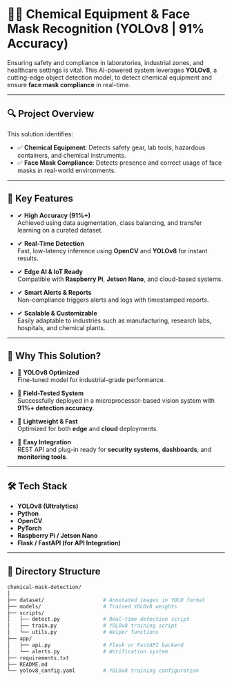 # 🧪😷 Chemical Equipment & Face Mask Recognition (YOLOv8 | 91% Accuracy)

Ensuring safety and compliance in laboratories, industrial zones, and healthcare settings is vital. This AI-powered system leverages **YOLOv8**, a cutting-edge object detection model, to detect chemical equipment and ensure **face mask compliance** in real-time.

---

## 🔍 Project Overview

This solution identifies:
- ✅ **Chemical Equipment**: Detects safety gear, lab tools, hazardous containers, and chemical instruments.
- ✅ **Face Mask Compliance**: Detects presence and correct usage of face masks in real-world environments.

---

## 🚀 Key Features

- ✔ **High Accuracy (91%+)**  
  Achieved using data augmentation, class balancing, and transfer learning on a curated dataset.

- ✔ **Real-Time Detection**  
  Fast, low-latency inference using **OpenCV** and **YOLOv8** for instant results.

- ✔ **Edge AI & IoT Ready**  
  Compatible with **Raspberry Pi**, **Jetson Nano**, and cloud-based systems.

- ✔ **Smart Alerts & Reports**  
  Non-compliance triggers alerts and logs with timestamped reports.

- ✔ **Scalable & Customizable**  
  Easily adaptable to industries such as manufacturing, research labs, hospitals, and chemical plants.

---

## 🎯 Why This Solution?

- 🔹 **YOLOv8 Optimized**  
  Fine-tuned model for industrial-grade performance.

- 🔹 **Field-Tested System**  
  Successfully deployed in a microprocessor-based vision system with **91%+ detection accuracy**.

- 🔹 **Lightweight & Fast**  
  Optimized for both **edge** and **cloud** deployments.

- 🔹 **Easy Integration**  
  REST API and plug-in ready for **security systems**, **dashboards**, and **monitoring tools**.

---

## 🛠️ Tech Stack

- **YOLOv8 (Ultralytics)**
- **Python**
- **OpenCV**
- **PyTorch**
- **Raspberry Pi / Jetson Nano**
- **Flask / FastAPI (for API Integration)**

---

## 📁 Directory Structure

```bash
chemical-mask-detection/
│
├── dataset/                   # Annotated images in YOLO format
├── models/                    # Trained YOLOv8 weights
├── scripts/
│   ├── detect.py              # Real-time detection script
│   ├── train.py               # YOLOv8 training script
│   └── utils.py               # Helper functions
├── app/
│   ├── api.py                 # Flask or FastAPI backend
│   └── alerts.py              # Notification system
├── requirements.txt
├── README.md
└── yolov8_config.yaml         # YOLOv8 training configuration
